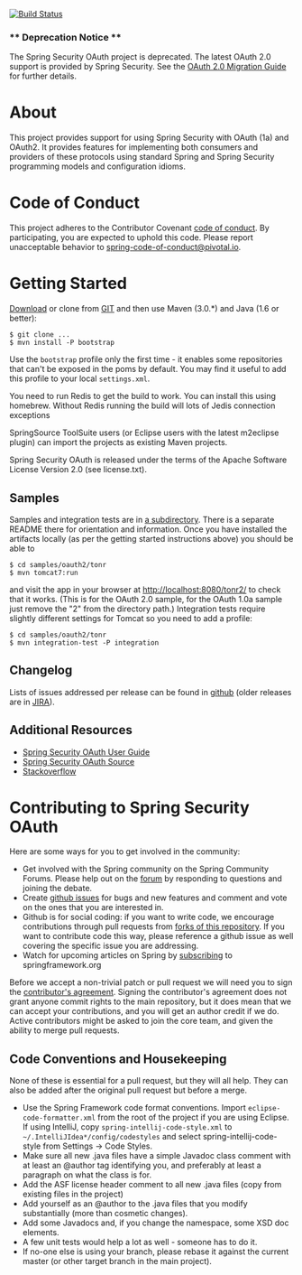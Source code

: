 [![Build Status](https://travis-ci.org/spring-projects/spring-security-oauth.svg?branch=master)](https://travis-ci.org/spring-projects/spring-security-oauth) 

### ** Deprecation Notice **

The Spring Security OAuth project is deprecated. The latest OAuth 2.0 support is provided by Spring Security. See the [OAuth 2.0 Migration Guide](https://github.com/spring-projects/spring-security/wiki/OAuth-2.0-Migration-Guide) for further details.

# About

This project provides support for using Spring Security with OAuth
(1a) and OAuth2.  It provides features for implementing both consumers
and providers of these protocols using standard Spring and Spring
Security programming models and configuration idioms.

# Code of Conduct
This project adheres to the Contributor Covenant [code of conduct](CODE_OF_CONDUCT.adoc).
By participating, you  are expected to uphold this code. Please report unacceptable behavior to spring-code-of-conduct@pivotal.io.

# Getting Started

[Download](https://github.com/spring-projects/spring-security-oauth/tags)
or clone from
[GIT](https://github.com/spring-projects/spring-security-oauth) and then
use Maven (3.0.\*) and Java (1.6 or better):

    $ git clone ...
    $ mvn install -P bootstrap

Use the `bootstrap` profile only the first time - it enables some
repositories that can't be exposed in the poms by default. You may
find it useful to add this profile to your local `settings.xml`.

You need to run Redis to get the build to work.  You can install this 
using homebrew.  Without Redis running the build will lots of Jedis
connection exceptions

SpringSource ToolSuite users (or Eclipse users with the latest
m2eclipse plugin) can import the projects as existing Maven projects.

Spring Security OAuth is released under the terms of the Apache
Software License Version 2.0 (see license.txt).

## Samples

Samples and integration tests are in [a subdirectory](samples).  There
is a separate README there for orientation and information.  Once you
have installed the artifacts locally (as per the getting started
instructions above) you should be able to

    $ cd samples/oauth2/tonr
    $ mvn tomcat7:run
	
and visit the app in your browser at [http://localhost:8080/tonr2/](http://localhost:8080/tonr2/)
to check that it works.  (This is for the OAuth 2.0 sample, for the
OAuth 1.0a sample just remove the "2" from the directory path.) Integration tests
require slightly different settings for Tomcat so you need to add a profile:

    $ cd samples/oauth2/tonr
    $ mvn integration-test -P integration

## Changelog

Lists of issues addressed per release can be found in [github](https://github.com/spring-projects/spring-security-oauth/milestones) (older releases are in
[JIRA](https://jira.spring.io/browse/SECOAUTH/?selectedTab=com.atlassian.jira.jira-projects-plugin:versions-panel)).

## Additional Resources

* [Spring Security OAuth User Guide](https://projects.spring.io/spring-security-oauth/docs/Home.html)
* [Spring Security OAuth Source](https://github.com/spring-projects/spring-security-oauth)
* [Stackoverflow](https://stackoverflow.com/questions/tagged/spring-security+spring+oauth)

# Contributing to Spring Security OAuth

Here are some ways for you to get involved in the community:

* Get involved with the Spring community on the Spring Community Forums.  Please help out on the
  [forum](https://forum.spring.io/forumdisplay.php?f=79) by responding to questions and joining the debate.
* Create [github issues](https://github.com/spring-projects/spring-security-oauth/issues) for bugs and new features and comment and
  vote on the ones that you are interested in.
* Github is for social coding: if you want to write code, we encourage contributions through pull requests from
  [forks of this repository](https://help.github.com/forking/).  If you want to contribute code this way, please
  reference a github issue as well covering the specific issue you are addressing.
* Watch for upcoming articles on Spring by [subscribing](https://www.springsource.org/node/feed) to springframework.org

Before we accept a non-trivial patch or pull request we will need you to sign the
[contributor's agreement](https://support.springsource.com/spring_committer_signup).
Signing the contributor's agreement does not grant anyone commit rights to the main repository, but it does mean that we
can accept your contributions, and you will get an author credit if we do.  Active contributors might be asked to join
the core team, and given the ability to merge pull requests.

## Code Conventions and Housekeeping

None of these is essential for a pull request, but they will all help.  They can also be added after the original pull
request but before a merge.

* Use the Spring Framework code format conventions. Import `eclipse-code-formatter.xml` from the root of the project
  if you are using Eclipse. If using IntelliJ, copy `spring-intellij-code-style.xml` to `~/.IntelliJIdea*/config/codestyles`
  and select spring-intellij-code-style from Settings -> Code Styles.
* Make sure all new .java files have a simple Javadoc class comment with at least an @author tag identifying you, and
  preferably at least a paragraph on what the class is for.
* Add the ASF license header comment to all new .java files (copy from existing files in the project)
* Add yourself as an @author to the .java files that you modify substantially (more than cosmetic changes).
* Add some Javadocs and, if you change the namespace, some XSD doc elements.
* A few unit tests would help a lot as well - someone has to do it.
* If no-one else is using your branch, please rebase it against the current master (or other target branch in the main project).
